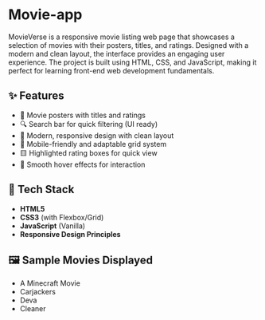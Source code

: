 # Movie-app
MovieVerse is a responsive movie listing web page that showcases a selection of movies with their posters, titles, and ratings. Designed with a modern and clean layout, the interface provides an engaging user experience. The project is built using HTML, CSS, and JavaScript, making it perfect for learning front-end web development fundamentals.

## ✨ Features

- 📜 Movie posters with titles and ratings
- 🔍 Search bar for quick filtering (UI ready)
- 🎨 Modern, responsive design with clean layout
- 📱 Mobile-friendly and adaptable grid system
- 🟨 Highlighted rating boxes for quick view
- 🧊 Smooth hover effects for interaction

## 🚀 Tech Stack

- **HTML5**
- **CSS3** (with Flexbox/Grid)
- **JavaScript** (Vanilla)
- **Responsive Design Principles**

## 🖼 Sample Movies Displayed

- A Minecraft Movie
- Carjackers
- Deva
- Cleaner
